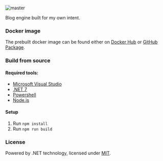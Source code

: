 ![master](https://github.com/JerryBian/swan/workflows/master/badge.svg)

Blog engine built for my own intent.

### Docker image

The prebuilt docker image can be found either on [Docker Hub](https://hub.docker.com/r/cnbian/swan) or [GitHub Package](https://github.com/JerryBian/swan/pkgs/container/swan).

### Build from source

#### Required tools:
- [Microsoft Visual Studio](https://visualstudio.microsoft.com/)
- [.NET 7](https://dotnet.microsoft.com/)
- [Powershell](https://github.com/PowerShell/PowerShell)
- [Node.js](https://nodejs.org/en/)

#### Setup

1. Run `npm install`
2. Run `npm run build`

### License

Powered by .NET technology, licensed under [MIT](./LICENSE).